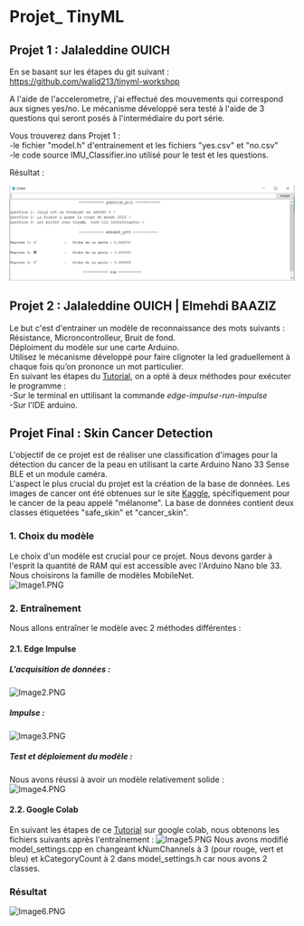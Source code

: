 # Projet_ TinyML 

## Projet 1 : Jalaleddine OUICH
En se basant sur les étapes du git suivant : https://github.com/walid213/tinyml-workshop

A l'aide de l'accelerometre, j'ai effectué des mouvements qui correspond aux signes yes/no.
Le mécanisme développé sera testé à l'aide de 3 questions qui seront posés à l'intermédiaire du port série.  

Vous trouverez dans Projet 1 :  
-le fichier "model.h" d'entrainement et les fichiers "yes.csv" et "no.csv"  
-le code source IMU_Classifier.ino utilisé pour le test et les questions.  

Résultat :  
  
![test.png](https://github.com/JalaleddineOUICH/Projet_IA/blob/main/Projet_1/test.png)  
  
  
## Projet 2 :  Jalaleddine OUICH | Elmehdi BAAZIZ
Le but c'est d'entrainer un modèle de reconnaissance des mots suivants : Résistance, Microncontrolleur, Bruit de fond.  
Déploiment du modèle sur une carte Arduino.  
Utilisez le mécanisme développé pour faire clignoter la led graduellement à chaque fois qu’on prononce un mot particulier.   
En suivant les étapes du [Tutorial](https://docs.edgeimpulse.com/docs/tutorials/responding-to-your-voice), on a opté à deux méthodes pour exécuter le programme :  
-Sur le terminal en uttilisant la commande *edge-impulse-run-impulse*  
-Sur l'IDE arduino.

## Projet Final : Skin Cancer Detection 

L'objectif de ce projet est de réaliser une classification d'images pour la détection du cancer de la peau en utilisant la carte Arduino Nano 33 Sense BLE et un module caméra.  
L'aspect le plus crucial du projet est la création de la base de données. Les images de cancer ont été obtenues sur le site [Kaggle](https://www.kaggle.com/datasets/nodoubttome/skin-cancer9-classesisic), spécifiquement pour le cancer de la peau appelé "mélanome". La base de données contient deux classes étiquetées "safe_skin" et "cancer_skin".  

### 1. Choix du modèle
Le choix d'un modèle est crucial pour ce projet. Nous devons garder à l'esprit la quantité de RAM qui est accessible avec l'Arduino Nano ble 33. Nous choisirons la famille de modèles MobileNet.  
![Image1.PNG](https://github.com/JalaleddineOUICH/Projet_IA/blob/main/Images) 
### 2. Entraînement 
Nous allons entraîner le modèle avec 2 méthodes différentes :  
#### 2.1. Edge Impulse  
##### L'acquisition de données :  
![Image2.PNG](https://github.com/JalaleddineOUICH/Projet_IA/blob/main/Images)  
##### Impulse :
![Image3.PNG](https://github.com/JalaleddineOUICH/Projet_IA/blob/main/Images)  
##### Test et déploiement du modèle :
Nous avons réussi à avoir un modèle relativement solide :  
![Image4.PNG](https://github.com/JalaleddineOUICH/Projet_IA/blob/main/Images) 
#### 2.2. Google Colab
En suivant les étapes de ce [Tutorial](https://gist.github.com/gheesung/eb0076e040ba53d5be2ad2db1c70cf82) sur google colab, nous obtenons les fichiers suivants après l'entraînement : 
![Image5.PNG](https://github.com/JalaleddineOUICH/Projet_IA/blob/main/Images) 
Nous avons modifié model_settings.cpp en changeant kNumChannels à 3 (pour rouge, vert et bleu) et kCategoryCount à 2 dans model_settings.h car nous avons 2 classes.

### Résultat
![Image6.PNG](https://github.com/JalaleddineOUICH/Projet_IA/blob/main/Images) 


